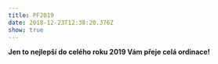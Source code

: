 ```yaml
---
title: PF2019
date: 2018-12-23T12:38:20.376Z
show: true
---
```

**Jen to nejlepší do celého roku 2019 Vám přeje celá ordinace!**
